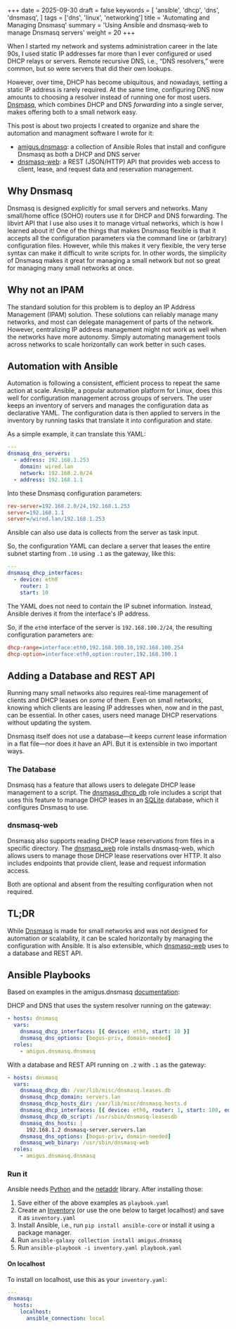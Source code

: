 +++
date = 2025-09-30
draft = false
keywords = [
    'ansible',
    'dhcp',
    'dns',
    'dnsmasq',
]
tags = ['dns', 'linux', 'networking']
title = 'Automating and Managing Dnsmasq'
summary = 'Using Ansible and dnsmasq-web to manage Dnsmasq servers'
weight = 20
+++

When I started my network and systems administration career in the late 90s,
I used static IP addresses far more than I ever configured or used DHCP relays or servers.
Remote recursive DNS, i.e., “DNS resolvers,” were common, but so were servers that did their own lookups.

However, over time, DHCP has become ubiquitous, and nowadays, setting a static IP address is rarely required.
At the same time, configuring DNS now amounts to choosing a resolver instead of running one for most users.
[Dnsmasq](https://dnsmasq.org/doc.html), which combines DHCP and DNS _forwarding_ into a single server,
makes offering both to a small network easy.

This post is about two projects I created to organize and share the automation and managment software I wrote for it:

- [amigus.dnsmasq](https://galaxy.ansible.com/ui/repo/published/amigus/dnsmasq/): a collection of Ansible Roles that install and configure Dnsmasq as both a DHCP and DNS server
- [dnsmasq-web](https://github.com/amigus/dnsmasq-web): a REST (JSON/HTTP) API that provides web access to client, lease, and request data and reservation management.

## Why Dnsmasq

Dnsmasq is designed explicitly for small servers and networks. Many small/home office (SOHO) routers use it for DHCP and DNS forwarding. The libvirt API that I use also uses it to manage virtual networks, which is how I learned about it!
One of the things that makes Dnsmasq flexible is that it accepts all the configuration parameters via the command line or (arbitrary) configuration files. However, while this makes it very flexible, the very terse syntax can make it difficult to write scripts for. In other words, the simplicity of Dnsmasq makes it great for managing a small network but not so great for managing many small networks at once.

## Why not an IPAM

The standard solution for this problem is to deploy an IP Address Management (IPAM) solution. These solutions can reliably manage many networks, and most can delegate management of parts of the network. However, centralizing IP address management might not work as well when the networks have more autonomy. Simply automating management tools across networks to scale horizontally can work better in such cases.

## Automation with Ansible

Automation is following a consistent, efficient process to repeat the same action at scale. Ansible, a popular automation platform for Linux, does this well for configuration management across groups of servers. The user keeps an inventory of servers and manages the configuration data as declarative YAML. The configuration data is then applied to servers in the inventory by running tasks that translate it into configuration and state.

As a simple example, it can translate this YAML:

```yaml
---
dnsmasq_dns_servers:
  - address: 192.168.1.253
    domain: wired.lan
    network: 192.168.2.0/24
  - address: 192.168.1.1
```

Into these Dnsmasq configuration parameters:

```ini
rev-server=192.168.2.0/24,192.168.1.253
server=192.168.1.1
server=/wired.lan/192.168.1.253
```

Ansible can also use data is collects from the server as task input.

So, the configuration YAML can declare a server that leases the entire subnet starting from `.10` using `.1` as the gateway, like this:

```yaml
---
dnsmasq_dhcp_interfaces:
  - device: eth0
    router: 1
    start: 10
```

The YAML does not need to contain the IP subnet information. Instead, Ansible derives it from the interface's IP address.

So, if the `eth0` interface of the server is `192.168.100.2/24`, the resulting configuration parameters are:

```ini
dhcp-range=interface:eth0,192.168.100.10,192.168.100.254
dhcp-option=interface:eth0,option:router,192.168.100.1
```

## Adding a Database and REST API

Running many small networks also requires real-time management of clients and DHCP leases on _some_ of them.
Even on small networks, knowing which clients are leasing IP addresses when, now and in the past, can be essential.
In other cases, users need manage DHCP reservations without updating the system.

Dnsmasq itself does not use a database—it keeps _current_ lease information in a flat file—nor does it have an API.
But it is extensible in two important ways.

### The Database

Dnsmasq has a feature that allows users to delegate DHCP lease management to a script.
The [dnsmasq_dhcp_db](https://galaxy.ansible.com/ui/repo/published/amigus/dnsmasq/content/role/dnsmasq_dhcp_db/)
role includes a script that uses this feature to manage DHCP leases in an [SQLite](https://sqlite.org/)
database, which it configures Dnsmasq to use.

### dnsmasq-web

Dnsmasq also supports reading DHCP lease reservations from files in a specific directory.
The [dnsmasq_web](https://galaxy.ansible.com/ui/repo/published/amigus/dnsmasq/content/role/dnsmasq_web/)
role installs dnsmasq-web, which allows users to manage those DHCP lease reservations over HTTP.
It also includes endpoints that provide client, lease and request information access.

Both are optional and absent from the resulting configuration when not required.

## TL;DR

While [Dnsmasq](https://dnsmasq.org/doc.html) is made for small networks and was not designed for automation or scalability,
it can be scaled horizontally by managing the configuration with Ansible.
It is also extensible, which [dnsmasq-web](https://github.com/amigus/dnsmasq-web) uses to a database and REST API.

## Ansible Playbooks

Based on examples in the amigus.dnsmasq [documentation](https://galaxy.ansible.com/ui/repo/published/amigus/dnsmasq/docs/):

DHCP and DNS that uses the system resolver running on the gateway:

```yaml
- hosts: dnsmasq
  vars:
    dnsmasq_dhcp_interfaces: [{ device: eth0, start: 10 }]
    dnsmasq_dns_options: [bogus-priv, domain-needed]
  roles:
    - amigus.dnsmasq.dnsmasq
```

With a database and REST API running on `.2` with `.1` as the gateway:

```yaml
- hosts: dnsmasq
  vars:
    dnsmasq_dhcp_db: /var/lib/misc/dnsmasq.leases.db
    dnsmasq_dhcp_domain: servers.lan
    dnsmasq_dhcp_hosts_dir: /var/lib/misc/dnsmasq.hosts.d
    dnsmasq_dhcp_interfaces: [{ device: eth0, router: 1, start: 100, end: 199 }]
    dnsmasq_dhcp_db_script: /usr/sbin/dnsmasq-leasesdb
    dnsmasq_dns_hosts: |
      192.168.1.2 dnsmasq-server.servers.lan
    dnsmasq_dns_options: [bogus-priv, domain-needed]
    dnsmasq_web_binary: /usr/sbin/dnsmasq-web
  roles:
    - amigus.dnsmasq.dnsmasq
```

### Run it

Ansible needs [Python](https://www.python.org/)
and the [netaddr](https://pypi.org/project/netaddr/) library.
After installing those:

1. Save either of the above examples as `playbook.yaml`
1. Create an [Inventory](https://docs.ansible.com/ansible-core/2.19/inventory_guide/)
   (or use the one below to target localhost) and save it as `inventory.yaml`
1. Install Ansible, i.e., run `pip install ansible-core` or install it using a package manager.
1. Run `ansible-galaxy collection install amigus.dnsmasq`
1. Run `ansible-playbook -i inventory.yaml playbook.yaml`

#### On localhost

To install on localhost, use this as your `inventory.yaml`:

```yaml
---
dnsmasq:
  hosts:
    localhost:
      ansible_connection: local
```
